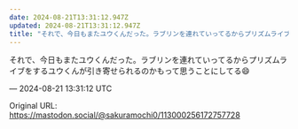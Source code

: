 ```yaml
---
date: 2024-08-21T13:31:12.947Z
updated: 2024-08-21T13:31:12.947Z
title: "それで、今日もまたユウくんだった。ラブリンを連れていってるからプリズムライブをす[...]"
---
```


<p>それで、今日もまたユウくんだった。ラブリンを連れていってるからプリズムライブをするユウくんが引き寄せられるのかもって思うことにしてる😄</p>

&mdash; 2024-08-21 13:31:12 UTC

Original URL: https://mastodon.social/@sakuramochi0/113000256172757728
